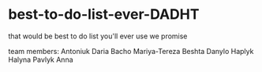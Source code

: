 # best-to-do-list-ever-DADHT
that would be best to do list you'll ever use we promise


team members:
Antoniuk Daria
Bacho Mariya-Tereza
Beshta Danylo
Haplyk Halyna
Pavlyk Anna
